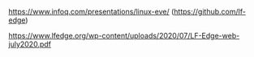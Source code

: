 https://www.infoq.com/presentations/linux-eve/ (https://github.com/lf-edge)

https://www.lfedge.org/wp-content/uploads/2020/07/LF-Edge-web-july2020.pdf
